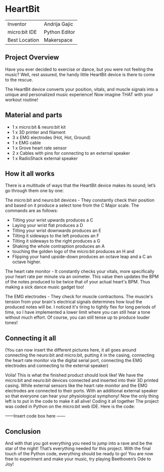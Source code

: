 # HeartBit

|             |                       |
|--------------|--------------
| Inventor     | Andrija Gajic             
| micro:bit IDE     | Python Editor
| Best Location     | Makerspace

## Project Overview
Have you ever decided to exercise or dance, but you were not
feeling the music? Well, rest assured, the handy
little HeartBit device is there to come to the rescue.

The HeartBit device converts your position, vitals, and
muscle signals into a unique and personalized music
experience! Now imagine THAT with your workout routine!

## Material and parts
- 1 x micro:bit & neuro:bit kit
- 1 x 3D printer and filament
- 3 x EMG electrodes (Hot, Hot, Ground)
- 1 x EMG cable
- 1 x Grove heart rate sensor
- 2 x Cables with pins for connecting to an external speaker
- 1 x RadioShack external speaker
  
## How it all works
There is a multitude of ways that the HeartBit device makes its sound; let’s go through them one by one:

The micro:bit and neuro:bit devices - They constantly check
their position and based on it produce a select tone from the C
Major scale. The commands are as follows:
- Tilting your wrist upwards produces a C
- Laying your wrist flat produces a D
- Tilting your wrist downwards produces an E
- Tilting it sideways to the left produces an F
- Tilting it sideways to the right produces a G
- Shaking the whole contraption produces an A
- touching the golden logo of the micro:bit produces an H and
- Flipping your hand upside-down produces an octave leap and a C an octave higher.

The heart rate monitor - It constantly checks your vitals, more
specifically your heart rate per minute via an oximeter. 
This value then updates the BPM of the notes produced to be twice that of your actual heart's BPM. Thus making a sick dance music gadget too!

The EMG electrodes - They check for muscle contractions. The muscle's tension from your brain's electrical signals determines how loud
the produced notes will be. I noticed it's tiring to tightly flex for long periods of time, so I have implemented a lower limit where you can still hear a tone without much effort. Of course, you can still tense up to produce louder tones!

## Connecting it all
(You can now insert the different pictures here, it all goes around
connecting the neuro:bit and micro:bit, putting it in the casing,
connecting the heart rate monitor via the digital serial port,
connecting the EMG electrodes and connecting to the external
speaker)

Voila! This is what the finished product should look like! We have
the micro:bit and neuro:bit devices connected and
inserted into their 3D printed casing. While external sensors like
the heart rate monitor and the EMG electrodes are connected to
their ports. With an additional external speaker so that everyone
can hear your physiological symphony! Now the only thing left is to
put in the code to make it all alive!
Coding it all together
The project was coded in Python on the micro:bit web IDE.
Here is the code:

——Insert code box here ——

## Conclusion
And with that you got everything you need to jump into a rave and
be the star of the night! That’s everything needed for this project.
With the final touch of the Python code, everything should be ready
to go! You are now free to experiment and make your music,
try playing Beethoven’s Ode to Joy!
